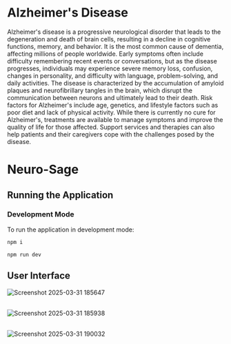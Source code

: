 # Alzheimer's Disease

Alzheimer's disease is a progressive neurological disorder that leads to the degeneration and death of brain cells, resulting in a decline in cognitive functions, memory, and behavior. It is the most common cause of dementia, affecting millions of people worldwide. Early symptoms often include difficulty remembering recent events or conversations, but as the disease progresses, individuals may experience severe memory loss, confusion, changes in personality, and difficulty with language, problem-solving, and daily activities. The disease is characterized by the accumulation of amyloid plaques and neurofibrillary tangles in the brain, which disrupt the communication between neurons and ultimately lead to their death. Risk factors for Alzheimer's include age, genetics, and lifestyle factors such as poor diet and lack of physical activity. While there is currently no cure for Alzheimer's, treatments are available to manage symptoms and improve the quality of life for those affected. Support services and therapies can also help patients and their caregivers cope with the challenges posed by the disease.

# Neuro-Sage

## Running the Application

### Development Mode

To run the application in development mode:
```bash
npm i
```

```
npm run dev
```


## User Interface
![Screenshot 2025-03-31 185647](https://github.com/user-attachments/assets/c2b672d2-82d5-40d4-b0ed-ea1e5be6f24b)
<br> <br>

![Screenshot 2025-03-31 185938](https://github.com/user-attachments/assets/fde1a245-2eb5-4eff-87a8-1c5b7889632b)
<br> <br>

![Screenshot 2025-03-31 190032](https://github.com/user-attachments/assets/786599e9-4632-45da-bf6e-09a358b51ec0)
<br> <br>
